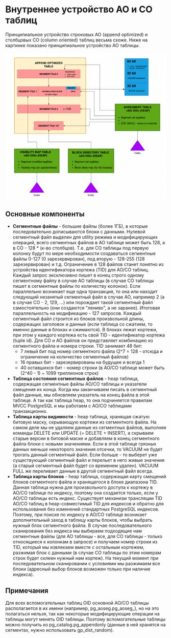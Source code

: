 # Внутреннее устройство AO и CO таблиц

Принципиальное устройство строковых AO (append optimized) и столбцовых CO (column oriented) таблиц весьма схоже. Ниже на картинке показано принципиальное устройство AO таблицы.

![](images/ao_internals.png)

## Основные компоненты

  * **Сегментные файлы** - большие файлы (более 1ГБ), в которые последовательно дописываются блоки с данными. Нулевой сегментный файл выделен для utility режима и модифицирующих операций, всего сегментных файлов в AO таблице может быть 128, а в CO - 128 * (к-во столбцов). Т.е. для CO таблицы под первую колонку будут по мере необходимости создаваться сегментные файлы 0-127 (0 зарезервирован), под вторую - 128-255 (128 зарезервирован) и т.д. Ограничение в 128 файлов станет понятно из устройства идентификатора кортежа (TID) для AO/CO таблиц. Каждый запрос эксклюзивно пишет в конец строго одному сегментному файлу в случае AO таблицы (в случае CO таблицы пишет в сегментные файлы по количеству колонок). Если параллельно возникает еще одна транзакция, то она или находит следующий незанятый сегментный файл в случае AO, например 2 (а в случае CO - 2, 129, ...) или порождает такой сегментный файл самостоятельно (они создаются "лениво", а не заранее). Итоговая параллельность на модификацию - 127 запросов. Каждый сегментный файл строится из блоков произвольной длины, содержащих заголовок и данные (если таблица со сжатием, то именно данные в блоках и сжимаются). В блоках лежат кортежи, при этом у каждого кортежа есть свой TID - идентификатор кортежа (tuple id). Для CO и AO файлов он представляет комбинацию из сегментного файла и номера строки. TID занимает 48 бит:
    * 7 левый бит под номер сегментного файла (2^7 = 128 - отсюда и ограничение на количество сегментный файлов)
    * 16 правых бит - зарезервированы на будущее и всегда 1
    * 40 оставшихся бит - номер строки (в AO/CO таблице может быть (2^40 - 1) ~ 1099 триллионов строк)
  * **Таблица состояния сегментных файлов** - heap таблица, содержащая сегментные файлы AO/CO таблицы и указатели смещения их конца. Когда мы заканчиваем писать в сегментный файл данные, мы обновляем указатель на конец файла в этой таблице. А так как таблица heap, то она подчиняется правилам MVCC PostgreSQL и мы работаем с AO/CO таблицами транзакционно.
  * **Таблица карты видимости** - heap таблица, хранящая сжатую битовую маску, скрывающую кортежи из сегментного файла. На самом деле мы не удаляем данные из сегментных файлов, выполняя команды DELETE или UPDATE (= DELETE + INSERT), а скрываем старые версии в битовой маске и добавляем в конец сегментного файла блоки с новыми значениями. Если в этой таблице грязных данных меньше некоторого значения отсечки, то VACUUM не будет трогать данный сегментный файл. Если больше - то выберет уже существующий сегментный файл и перельет в него живые значения (а старый сегментный файл будет со временем удален). VACUUM FULL же переливает данные в другой сегментный файл всегда.
  * **Таблица карты блоков** - heap таблица, содержащая карту смещений блоков сегментного файла и хранящегося в блоке диапазона TID. Данная таблица нужна для произвольного доступа к кортежу в AO/CO таблице по индексу, поэтому она создается только, если у AO/CO таблицы есть индекс. Существует механизм трансляции TID AO/CO таблиц в heap-совместимый TID для индексов и обратно для использования без изменений стандартных PostgreSQL индексов. Поэтому, при поиске по индексу в AO/CO таблице возникает дополнительный заход в таблицу карты блоков, чтобы выбрать нужный блок сегментного файла. В случае последовательного сканирования без индекса мы выбираем подходящие нам сегментные файлы (для AO таблицы - все, для CO таблицы - только относящиеся к колонкам в запросе) и получаем номер строки из TID, который мы извлекаем вместе с остальным кортежем, разжимая блок с данными (в случае CO таблицы по этим номерам строк будет склеен нужный нам кортеж). На текущий момент при последовательном сканировании с условиями мы разжимаем все блоки (адресный выбор блоков возможен только при наличие индекса).

## Примечания

Для всех вспомогательных таблиц OID основной AO/CO таблицы располагается в их имени (например, pg_aoseg.pg_aoseg_<oid>), но на это полагаться нельзя, так как некоторые модифицирующие операции на таблицы могут менять OID таблицы. Поэтому вспомогательные таблицы можно получить из pg_catalog.pg_appendonly (данные в ней хранятся на сегментах, нужно использовать gp_dist_random).